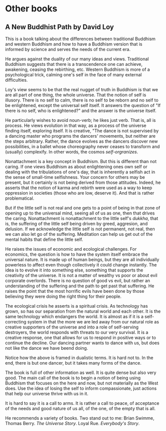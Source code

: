 # Other books

## A New Buddhist Path by David Loy

This is a book talking about the differences between traditional Buddhism and western Buddhism and how to have a Buddhism version that is informed by science and serves the needs of the current era. 

He argues against the duality of our many ideas and views. Traditional Buddhism suggests that there is a transcendence one can achieve, awakening, ceasing the rebirthing, etc. Western Buddhism is more of a psychological trick, calming one's self in the face of many external difficulties. 

Loy's view seems to be that the real nugget of truth in Buddhism is that we are all part of one thing, the whole universe. That the notion of self is illusory. There is no self to calm, there is no self to be reborn and no self to be enlightened, except the universal self itself. It answers the question of "If there is no self, who is enlightened?" and the answer is the universe itself. 

He particularly wishes to avoid noun-verb; he likes just verb. That is, all is process. He views evolution in that way, as a process of the universe finding itself, exploring itself. It is creative, "The dance is not supervised by a dancing master who programs the dancers' movements, but neither are the steps arbitrary. Rather, the dance evolves as the dancers discover new possibilities, in a ballet whose choreography never ceases to transform and (usually) complexify. In other words, the cosmos *self-orgranizes*. 

Nonattachment is a key concept in Buddhism. But this is different than not caring. If one views Buddhism as about enlightening ones own self or dealing with the tribulations of one's day, that is inherently a selfish act in the sense of small-time selfishness. Your concern for others may be present, but it certainly is not being derived from those attitudes. Indeed, he asserts that the notion of karma and rebirth were used as a way to keep oppression in societies (those who are low, deserve it). And that is rather problematical. 

But if the little self is not real and one gets to a point of being in that zone of opening up to the universal mind, seeing all of us as one, then that drives the caring. Nonattachment is nonattachment to the little self's *dukkha*, that is, the suffering of the little self being driven by greed, aggresion, and delusion. If we acknowledge the little self is not permanent, not real, then we can also let go of the suffering. Meditation can help us get out of the mental habits that define the little self. 

He raises the issues of economic and ecological challenges. For economics, the question is how to have the system itself embrace the universal nature. It is made up of human beings, but they are all individually powerless to affect even though collectively it could change instantly. The idea is to evolve it into something else, something that supports the creativity of the universe. It is not a matter of wealthy vs poor or about evil corporate overlords. There is no question of good vs evil, but rather an understanding of the suffering and the path to get past that suffering. He raises the point that the most horrific evils have been done by those believing they were doing the right thing for their people. 

The ecological crisis he asserts is a spiritual crisis. As technology has grown, so has our separation from the natural world and each other. It is the same technology which endangers the world. It is almost as if it is a self-correcting system in that the more we are led away from our natural role as creative supporters of the universe and into a role of self-serving destroyers, the world responds with threats to our very survival. It is a creative response, one that allows for us to respond in positive ways or to continue the decline. Our dancing partner wants to dance with us, but does not like the dance we have beend doing. 

Notice how the above is framed in dualistic terms. It is hard not to. In the end, there is but one dancer, but it takes many forms of the dance. 

The book is full of other information as well. It is quite dense but also very good. The main call of the book is to begin a notion of being using Buddhism that focuses on the here and now, but not materially as the West does. Use the idea of losing the self to inform compassionate, just actions that help our universe thrive with us in it. 

It is hard to say it is a call to arms. It is rather a call to peace, of acceptance of the needs and good nature of us all, of the one, of the empty that is all. 

He recommends a variety of books. Two stand out to me:  Brian Swimme, Thomas Berry. *The Universe Story*.  Loyal Rue. *Everybody's Story*.
